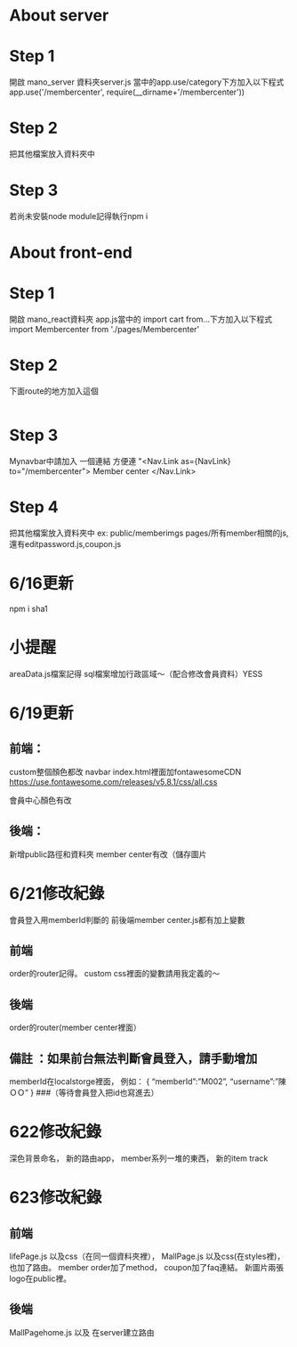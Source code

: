 # About server 
# Step 1
 開啟 mano_server 資料夾server.js 當中的app.use/category下方加入以下程式
 app.use('/membercenter', require(__dirname+'/membercenter'))
# Step 2
把其他檔案放入資料夾中
# Step 3 
若尚未安裝node module記得執行npm i 
# About front-end 
# Step 1
 開啟 mano_react資料夾 app.js當中的 import cart from...下方加入以下程式
 import Membercenter from './pages/Membercenter'
# Step 2
下面route的地方加入這個
<code><Route exact path="/membercenter">
              <Membercenter />
            </Route></code>
# Step 3
Mynavbar中請加入 一個連結 方便連
"<Nav.Link as={NavLink} to="/membercenter">
            Member center
          </Nav.Link>
# Step 4
把其他檔案放入資料夾中
ex:
public/memberimgs
pages/所有member相關的js,還有editpassword.js,coupon.js
# 6/16更新
npm i sha1
# 小提醒
areaData.js檔案記得
sql檔案增加行政區域～（配合修改會員資料）YESS
# 6/19更新
## 前端：
custom整個顏色都改
navbar
index.html裡面加fontawesomeCDN
https://use.fontawesome.com/releases/v5.8.1/css/all.css

會員中心顏色有改

## 後端：
新增public路徑和資料夾
member center有改（儲存圖片

# 6/21修改紀錄

會員登入用memberId判斷的
前後端member center.js都有加上變數

## 前端
order的router記得。
custom css裡面的變數請用我定義的～
## 後端
order的router(member center裡面）

## 備註 ：如果前台無法判斷會員登入，請手動增加
memberId在localstorge裡面，
例如：
{
“memberId”:”M002”,
“username”:”陳ＯＯ”
}
###（等待會員登入把id也寫進去）
# 622修改紀錄
深色背景命名，
新的路由app，
member系列一堆的東西，
新的item track
# 623修改紀錄
## 前端
 lifePage.js 以及css（在同一個資料夾裡），
MallPage.js 以及css(在styles裡)，也加了路由。
member order加了method，
coupon加了faq連結。
新圖片兩張logo在public裡。
## 後端
MallPagehome.js 以及 在server建立路由